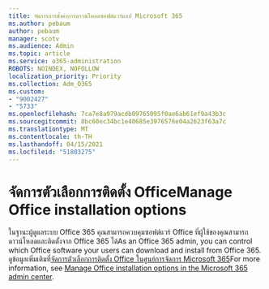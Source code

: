 ```yaml
---
title: จัดการการตั้งค่าการดาวน์โหลดซอฟต์แวร์แอป Microsoft 365
ms.author: pebaum
author: pebaum
manager: scotv
ms.audience: Admin
ms.topic: article
ms.service: o365-administration
ROBOTS: NOINDEX, NOFOLLOW
localization_priority: Priority
ms.collection: Adm_O365
ms.custom:
- "9002427"
- "5733"
ms.openlocfilehash: 7ca7e8a979acdb09765095f0ae6ab61ef9a43b3c
ms.sourcegitcommit: 8bc60ec34bc1e40685e3976576e04a2623f63a7c
ms.translationtype: MT
ms.contentlocale: th-TH
ms.lasthandoff: 04/15/2021
ms.locfileid: "51803275"
---
```

# <a name="manage-office-installation-options"></a><span data-ttu-id="07001-102">จัดการตัวเลือกการติดตั้ง Office</span><span class="sxs-lookup"><span data-stu-id="07001-102">Manage Office installation options</span></span>

<span data-ttu-id="07001-103">ในฐานะผู้ดูแลระบบ Office 365 คุณสามารถควบคุมซอฟต์แวร์ Office ที่ผู้ใช้ของคุณสามารถดาวน์โหลดและติดตั้งจาก Office 365 ได้</span><span class="sxs-lookup"><span data-stu-id="07001-103">As an Office 365 admin, you can control which Office software your users can download and install from Office 365.</span></span> <span data-ttu-id="07001-104">ดูข้อมูลเพิ่มเติมที่[จัดการตัวเลือกการติดตั้ง Office ในศูนย์การจัดการ Microsoft 365](https://docs.microsoft.com/deployoffice/manage-software-download-settings-office-365)</span><span class="sxs-lookup"><span data-stu-id="07001-104">For more information, see [Manage Office installation options in the Microsoft 365 admin center](https://docs.microsoft.com/deployoffice/manage-software-download-settings-office-365).</span></span>
